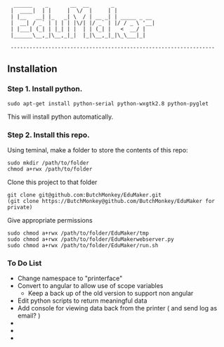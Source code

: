 ```
  ______    _       __  __       _             
 |  ____|  | |     |  \/  |     | |            
 | |__   __| |_   _| \  / | __ _| | _____ _ __ 
 |  __| / _` | | | | |\/| |/ _` | |/ / _ \ '__|
 | |___| (_| | |_| | |  | | (_| |   <  __/ |   
 |______\__,_|\__,_|_|  |_|\__,_|_|\_\___|_|   
                                               
 ----------------------------------------------------------------- 
```
## Installation

### Step 1. Install python.

```
sudo apt-get install python-serial python-wxgtk2.8 python-pyglet
```

This will install python automatically.

### Step 2. Install this repo.

Using teminal, make a folder to store the contents of this repo:

```
sudo mkdir /path/to/folder
chmod a+rwx /path/to/folder
```
Clone this project to that folder

```
git clone git@github.com:ButchMonkey/EduMaker.git
(git clone https://ButchMonkey@github.com/ButchMonkey/EduMaker for private)
```

Give appropriate permissions

```
sudo chmod a+rwx /path/to/folder/EduMaker/tmp
sudo chmod a+rwx /path/to/folder/EduMakerwebserver.py
sudo chmod a+rwx /path/to/folder/EduMaker/run.sh
```

                                
### To Do List
* Change namespace to "printerface"
* Convert to angular to allow use of scope variables
  * Keep a back up of the old version to support non angular
* Edit python scripts to return meaningful data
* Add console for viewing data back from the printer ( and send log as email? )
* 
*
*